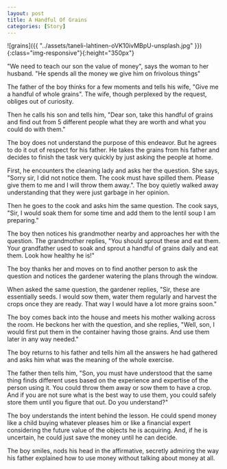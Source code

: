 ```yaml
---
layout: post
title: A Handful Of Grains
categories: [Story]
---
```


![grains]({{ "../assets/taneli-lahtinen-oVK10ivMBpU-unsplash.jpg" }}){:class="img-responsive"}{:height="350px"}

"We need to teach our son the value of money", says the woman to her husband. "He spends all the money we give him on frivolous things"

The father of the boy thinks for a few moments and tells his wife, "Give me a handful of whole grains". The wife, though perplexed by the request, obliges out of curiosity.

Then he calls his son and tells him, "Dear son, take this handful of grains and find out from 5 different people what they are worth and what you could do with them."

The boy does not understand the purpose of this endeavor. But he agrees to do it out of respect for his father. He takes the grains from his father and decides to finish the task very quickly by just asking the people at home.

First, he encounters the cleaning lady and asks her the question. She says, "Sorry sir, I did not notice them. The cook must have spilled them. Please give them to me and I will throw them away.". The boy quietly walked away understanding that they were just garbage in her opinion.

Then he goes to the cook and asks him the same question. The cook says, "Sir, I would soak them for some time and add them to the lentil soup I am preparing."

The boy then notices his grandmother nearby and approaches her with the question. The grandmother replies, "You should sprout these and eat them. Your grandfather used to soak and sprout a handful of grains daily and eat them. Look how healthy he is!"

The boy thanks her and moves on to find another person to ask the question and notices the gardener watering the plans through the window.

When asked the same question, the gardener replies, "Sir, these are essentially seeds. I would sow them, water them regularly and harvest the crops once they are ready. That way I would have a lot more grains soon."

The boy comes back into the house and meets his mother walking across the room. He beckons her with the question, and she replies, "Well, son, I would first put them in the container having those grains. And use them later in any way needed."

The boy returns to his father and tells him all the answers he had gathered and asks him what was the meaning of the whole exercise.

The father then tells him, "Son, you must have understood that the same thing finds different uses based on the experience and expertise of the person using it. You could throw them away or sow them to have a crop. And if you are not sure what is the best way to use them, you could safely store them until you figure that out. Do you understand?"

The boy understands the intent behind the lesson. He could spend money like a child buying whatever pleases him or like a financial expert considering the future value of the objects he is acquiring. And, if he is uncertain, he could just save the money until he can decide.

The boy smiles, nods his head in the affirmative, secretly admiring the way his father explained how to use money without talking about money at all.
